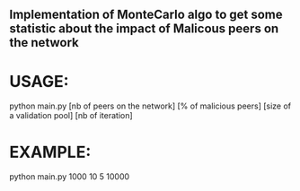 
## Implementation of MonteCarlo algo to get some statistic about the impact of Malicous peers on the network

# USAGE: 
python main.py [nb of peers on the network] [% of malicious peers] [size of a validation pool] [nb of iteration]
# EXAMPLE: 
python main.py 1000 10 5 10000